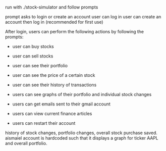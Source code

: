 run with ./stock-simulator and follow prompts

prompt asks to login or create an account
user can log in
user can create an account then log in (recommended for first use)

After login, users can perform the following actions by following the prompts:

- user can buy stocks

- user can sell stocks

- user can see their portfolio

- user can see the price of a certain stock

- user can see their history of transactions

- users can see graphs of their portfolio and individual stock changes

- users can get emails sent to their gmail account

- users can view current finance articles

- users can restart their account

history of stock changes, portfolio changes, overall stock purchase saved. aismaiel account is hardcoded such that it displays a graph for ticker AAPL and overall portfolio.
